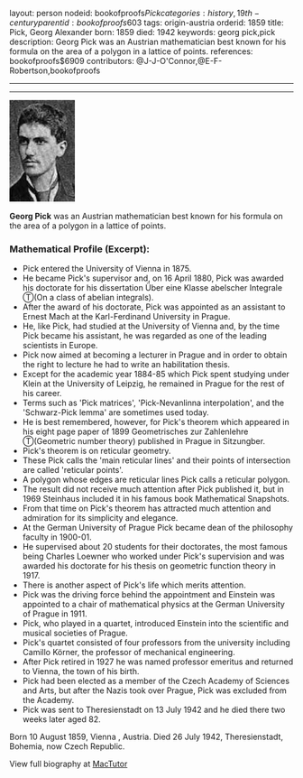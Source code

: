 layout: person
nodeid: bookofproofs$Pick
categories: history,19th-century
parentid: bookofproofs$603
tags: origin-austria
orderid: 1859
title: Pick, Georg Alexander
born: 1859
died: 1942
keywords: georg pick,pick
description: Georg Pick was an Austrian mathematician best known for his formula on the area of a polygon in a lattice of points.
references: bookofproofs$6909
contributors: @J-J-O'Connor,@E-F-Robertson,bookofproofs

---



---

![Pick.jpg](https://github.com/bookofproofs/bookofproofs.github.io/blob/main/_sources/_assets/images/portraits/Pick.jpg?raw=true)

**Georg Pick** was an Austrian mathematician best known for his formula on the area of a polygon in a lattice of points.

### Mathematical Profile (Excerpt):
* Pick entered the University of Vienna in 1875.
* He became Pick's supervisor and, on 16 April 1880, Pick was awarded his doctorate for his dissertation Über eine Klasse abelscher Integrale Ⓣ(On a class of abelian integrals).
* After the award of his doctorate, Pick was appointed as an assistant to Ernest Mach at the Karl-Ferdinand University in Prague.
* He, like Pick, had studied at the University of Vienna and, by the time Pick became his assistant, he was regarded as one of the leading scientists in Europe.
* Pick now aimed at becoming a lecturer in Prague and in order to obtain the right to lecture he had to write an habilitation thesis.
* Except for the academic year 1884-85 which Pick spent studying under Klein at the University of Leipzig, he remained in Prague for the rest of his career.
* Terms such as 'Pick matrices', 'Pick-Nevanlinna interpolation', and the 'Schwarz-Pick lemma' are sometimes used today.
* He is best remembered, however, for Pick's theorem which appeared in his eight page paper of 1899 Geometrisches zur Zahlenlehre Ⓣ(Geometric number theory)  published in Prague in Sitzungber.
* Pick's theorem is on reticular geometry.
* These Pick calls the 'main reticular lines' and their points of intersection are called 'reticular points'.
* A polygon whose edges are reticular lines Pick calls a reticular polygon.
* The result did not receive much attention after Pick published it, but in 1969 Steinhaus included it in his famous book Mathematical Snapshots.
* From that time on Pick's theorem has attracted much attention and admiration for its simplicity and elegance.
* At the German University of Prague Pick became dean of the philosophy faculty in 1900-01.
* He supervised about 20 students for their doctorates, the most famous being Charles Loewner who worked under Pick's supervision and was awarded his doctorate for his thesis on geometric function theory in 1917.
* There is another aspect of Pick's life which merits attention.
* Pick was the driving force behind the appointment and Einstein was appointed to a chair of mathematical physics at the German University of Prague in 1911.
* Pick, who played in a quartet, introduced Einstein into the scientific and musical societies of Prague.
* Pick's quartet consisted of four professors from the university including Camillo Körner, the professor of mechanical engineering.
* After Pick retired in 1927 he was named professor emeritus and returned to Vienna, the town of his birth.
* Pick had been elected as a member of the Czech Academy of Sciences and Arts, but after the Nazis took over Prague, Pick was excluded from the Academy.
* Pick was sent to Theresienstadt on 13 July 1942 and he died there two weeks later aged 82.

Born 10 August 1859, Vienna , Austria. Died 26 July 1942, Theresienstadt, Bohemia, now Czech Republic.

View full biography at [MacTutor](https://mathshistory.st-andrews.ac.uk/Biographies/Pick/)
